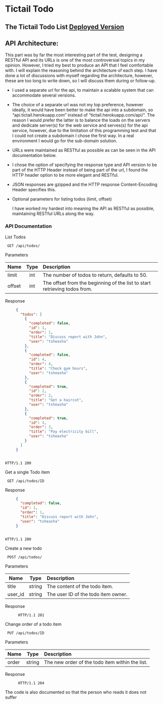Tictail Todo
==============

## The Tictail Todo List [Deployed Version](http://tictail.herokuapp.com/)


## API Architecture:

This part was by far the most interesting part of the test, designing a RESTful API 
and its URLs is one of the most controversial topics in my opinion. However, 
I tried my best to produce an API that I feel comfortable with. 
I will explain the reasoning behind the architecture of each step. 
I have done a lot of discussions with myself regarding the architecture, 
however, these are too long to write down, so I will discuss them during or follow-up. 


* I used a separate url for the api, to maintain a scalable system that can 
accommodate several versions. 

* The choice of a separate url was not my top preference, however ideally, it would have been better to make the api
into a subdomain, so “api.tictail.herokuapp.com”  instead of “tictail.herokuapp.com/api/“. 
The reason I would prefer the latter is to balance the loads on the servers and dedicate server(s) for the web
service and serves(s) for the api service, however, due to the limitation of this programming test and that I
could not create a subdomain I chose the first way. In a real environment I would go for the sub-domain solution.

* URLs were maintained as RESTful as possible as can be seen in the API documentation below.

* I chose the option of specifying the response type and API version to be part of the HTTP Header instead of
being part of the url, I found the HTTP header option to be more elegant and RESTful.

* JSON responses are gzipped and the HTTP response Content-Encoding Header specifies this.

* Optional parameters for listing todos (limit, offset)


     I have worked my hardest into meaning the API as RESTful as possible, maintaining RESTful URLs along the way.

### API Documentation
List Todos
          
     GET /api/todos/
          
Parameters
     
| Name        | Type           | Description  |
| ------------- |:-------------:|:-----|
| limit      | int      |   The number of todos to return, defaults to 50. |
| offset | int      |    The offset from the beginning of the list to start retrieving todos from. |
     
Response
     
```json
     {
       "todos": [
         {
           "completed": false, 
           "id": 1, 
           "order": 1, 
           "title": "Discuss report with John", 
           "user": "tsheasha"
         }, 
         {
           "completed": false, 
           "id": 4, 
           "order": 4, 
           "title": "Check gym hours", 
           "user": "tsheasha"
         }, 
         {
           "completed": true, 
           "id": 2, 
           "order": 2, 
           "title": "Get a haircut", 
           "user": "tsheasha"
         }, 
         {
           "completed": true, 
           "id": 3, 
           "order": 3, 
           "title": "Pay electricity bill", 
           "user": "tsheasha"
         }
       ]
     }
    
```
    HTTP/1.1 200

Get a single Todo item
          
     GET /api/todos/ID

Response
     
```json
     {
       "completed": false, 
       "id": 1, 
       "order": 1, 
       "title": "Discuss report with John", 
       "user": "tsheasha"
     }
  
```     
    HTTP/1.1 200

Create a new todo
     
     POST /api/todos/
     
Parameters
     
| Name        | Type           | Description  |
| ------------- |:-------------:|:-----|
| title | string      |  The content of the todo item. |
| user_id | string      |  The user ID of the todo item owner. |
          
Response

          HTTP/1.1 201
          
Change order of a todo item
     
     PUT /api/todos/ID

Parameters
     
| Name        | Type           | Description  |
| ------------- |:-------------:|:-----|
| order | string      |  The new order of the todo item within the list. |

Response

          HTTP/1.1 204
          

The code is also documented so that the person who reads it does not suffer
